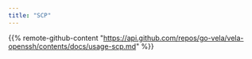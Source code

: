```yaml
---
title: "SCP"
---
```

{{% remote-github-content "https://api.github.com/repos/go-vela/vela-openssh/contents/docs/usage-scp.md"  %}}
